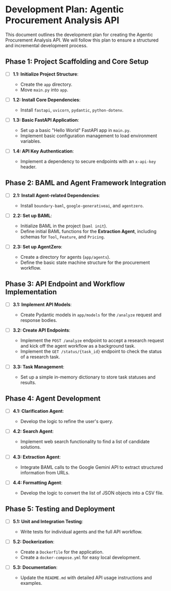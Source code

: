 # Development Plan: Agentic Procurement Analysis API

This document outlines the development plan for creating the Agentic Procurement Analysis API. We will follow this plan to ensure a structured and incremental development process.

## Phase 1: Project Scaffolding and Core Setup

*   [ ] **1.1: Initialize Project Structure**:
    *   Create the `app` directory.
    *   Move `main.py` into `app`.

*   [ ] **1.2: Install Core Dependencies**:
    *   Install `fastapi`, `uvicorn`, `pydantic`, `python-dotenv`.

*   [ ] **1.3: Basic FastAPI Application**:
    *   Set up a basic "Hello World" FastAPI app in `main.py`.
    *   Implement basic configuration management to load environment variables.

*   [ ] **1.4: API Key Authentication**:
    *   Implement a dependency to secure endpoints with an `x-api-key` header.

## Phase 2: BAML and Agent Framework Integration

*   [ ] **2.1: Install Agent-related Dependencies**:
    *   Install `boundary-baml`, `google-generativeai`, and `agentzero`.

*   [ ] **2.2: Set up BAML**:
    *   Initialize BAML in the project (`baml init`).
    *   Define initial BAML functions for the **Extraction Agent**, including schemas for `Tool`, `Feature`, and `Pricing`.

*   [ ] **2.3: Set up AgentZero**:
    *   Create a directory for agents (`app/agents`).
    *   Define the basic state machine structure for the procurement workflow.

## Phase 3: API Endpoint and Workflow Implementation

*   [ ] **3.1: Implement API Models**:
    *   Create Pydantic models in `app/models` for the `/analyze` request and response bodies.

*   [ ] **3.2: Create API Endpoints**:
    *   Implement the `POST /analyze` endpoint to accept a research request and kick off the agent workflow as a background task.
    *   Implement the `GET /status/{task_id}` endpoint to check the status of a research task.

*   [ ] **3.3: Task Management**:
    *   Set up a simple in-memory dictionary to store task statuses and results.

## Phase 4: Agent Development

*   [ ] **4.1: Clarification Agent**:
    *   Develop the logic to refine the user's query.

*   [ ] **4.2: Search Agent**:
    *   Implement web search functionality to find a list of candidate solutions.

*   [ ] **4.3: Extraction Agent**:
    *   Integrate BAML calls to the Google Gemini API to extract structured information from URLs.

*   [ ] **4.4: Formatting Agent**:
    *   Develop the logic to convert the list of JSON objects into a CSV file.

## Phase 5: Testing and Deployment

*   [ ] **5.1: Unit and Integration Testing**:
    *   Write tests for individual agents and the full API workflow.

*   [ ] **5.2: Dockerization**:
    *   Create a `Dockerfile` for the application.
    *   Create a `docker-compose.yml` for easy local development.

*   [ ] **5.3: Documentation**:
    *   Update the `README.md` with detailed API usage instructions and examples. 